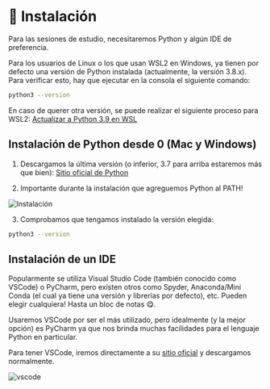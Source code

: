 # 💽 Instalación

Para las sesiones de estudio, necesitaremos Python y algún IDE de preferencia.

Para los usuarios de Linux o los que usan WSL2 en Windows, ya tienen por defecto una versión de Python instalada (actualmente, la versión 3.8.x). Para verificar esto, hay que ejecutar en la consola el siguiente comando:

```sh
python3 --version
```

En caso de querer otra versión, se puede realizar el siguiente proceso para WSL2: [Actualizar a Python 3.9 en WSL](https://jonathanbucaro.com/2021/03/05/actualizar-a-python-3-9-en-wsl2/)

## Instalación de Python desde 0 (Mac y Windows)

1. Descargamos la última versión (o inferior, 3.7 para arriba estaremos más que bien): [Sitio oficial de Python](https://www.python.org/)

2. Importante durante la instalación que agreguemos Python al PATH!

![Instalación](https://tutorial.djangogirls.org/es/python_installation/images/python-installation-options.png)

3. Comprobamos que tengamos instalado la versión elegida:

```sh
python3 --version
```


## Instalación de un IDE

Popularmente se utiliza Visual Studio Code (también conocido como VSCode) o PyCharm, pero existen otros como Spyder, Anaconda/Mini Conda (el cual ya tiene una versión y librerías por defecto), etc. Pueden elegir cualquiera! Hasta un bloc de notas 😋.

Usaremos VSCode por ser el más utilizado, pero idealmente (y la mejor opción) es PyCharm ya que nos brinda muchas facilidades para el lenguaje Python en particular.

Para tener VSCode, iremos directamente a su [sitio oficial](https://code.visualstudio.com/) y descargamos normalmente.

![vscode](https://code.visualstudio.com/assets/docs/python/tutorial/social.png)